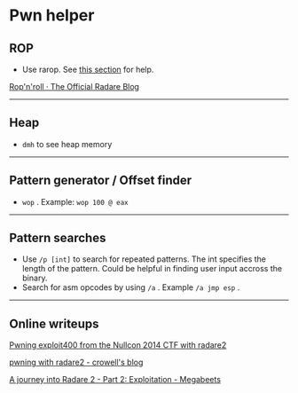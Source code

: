 # Pwn helper

## ROP
  - Use rarop. See [this section](https://www.notion.so/rarop-find-and-debug-ROP-gadgets-using-radare2-f1a74c9d70b24415b8f8dad7ca27137f#21138fe74fc74470adb5010e8c986e61) for help.

  [Rop'n'roll · The Official Radare Blog](undefined)

---

## Heap
  - `dmh` to see heap memory

---

## Pattern generator / Offset finder
  - `wop` . Example: `wop 100 @ eax`

---

## Pattern searches
  - Use `/p [int]` to search for repeated patterns. The int specifies the length of the pattern. Could be helpful in finding user input accross the binary.
  - Search for asm opcodes by using `/a` . Example `/a jmp esp` .

---

## Online writeups

  [Pwning exploit400 from the Nullcon 2014 CTF with radare2](undefined)

  [pwning with radare2 - crowell's blog](undefined)

  [A journey into Radare 2 - Part 2: Exploitation - Megabeets](undefined)
